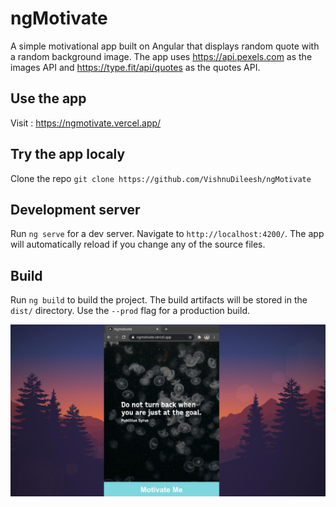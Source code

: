 # ngMotivate

A simple motivational app built on Angular that displays random quote with a random background image.
The app uses https://api.pexels.com as the images API and https://type.fit/api/quotes as the quotes API.

## Use the app

Visit : https://ngmotivate.vercel.app/

## Try the app localy

Clone the repo `git clone https://github.com/VishnuDileesh/ngMotivate`

## Development server

Run `ng serve` for a dev server. Navigate to `http://localhost:4200/`. The app will automatically reload if you change any of the source files.

## Build

Run `ng build` to build the project. The build artifacts will be stored in the `dist/` directory. Use the `--prod` flag for a production build.

![ngMotivate app screenshot](ngMotivate_appScreenshot.png)
